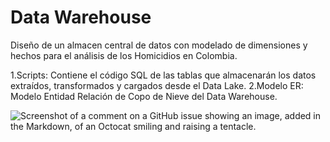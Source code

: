 # Data Warehouse

Diseño de un almacen central de datos con modelado de dimensiones y hechos para el análisis de los Homicidios en Colombia.

1.Scripts: Contiene el código SQL de las tablas que almacenarán los datos extraídos, transformados y cargados desde el Data Lake.
2.Modelo ER: Modelo Entidad Relación de Copo de Nieve del Data Warehouse.

![Screenshot of a comment on a GitHub issue showing an image, added in the Markdown, of an Octocat smiling and raising a tentacle.](https://myoctocat.com/assets/images/base-octocat.svg)
